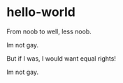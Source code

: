 # hello-world
From noob to well, less noob.

Im not gay.

But if I was, I would want equal rights!

Im not gay.
